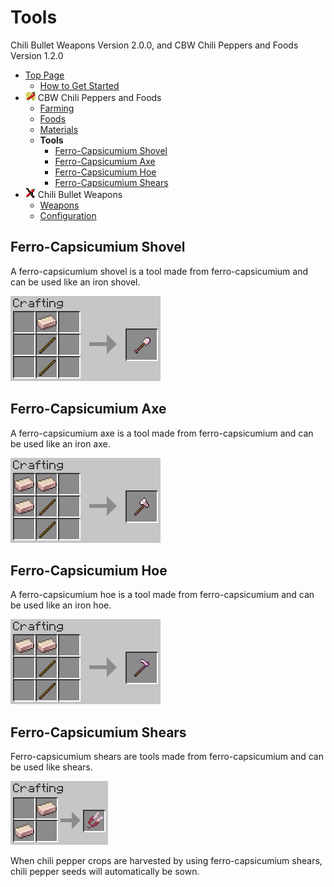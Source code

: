 # Tools

Chili Bullet Weapons Version 2.0.0, and CBW Chili Peppers and Foods Version 1.2.0

- [Top Page](../index.html)
  - [How to Get Started](index.html)
- ![ ](../media/cpaf_icon_16.png) CBW Chili Peppers and Foods
  - [Farming](farming.html)
  - [Foods](foods.html)
  - [Materials](materials.html)
  - **Tools**
    - [Ferro-Capsicumium Shovel](#ferro-capsicumium-shovel)
    - [Ferro-Capsicumium Axe](#ferro-capsicumium-axe)
    - [Ferro-Capsicumium Hoe](#ferro-capsicumium-hoe)
    - [Ferro-Capsicumium Shears](#ferro-capsicumium-shears)
- ![ ](../media/icon_16.png) Chili Bullet Weapons
  - [Weapons](weapons.html)
  - [Configuration](config.html)

## Ferro-Capsicumium Shovel

A ferro-capsicumium shovel is a tool made from ferro-capsicumium and can be used like an iron shovel.

![Crafting ferro-capsicumium shovel](../media/item/crafting/crafting_ferro-capsicumium_shovel.png)

## Ferro-Capsicumium Axe

A ferro-capsicumium axe is a tool made from ferro-capsicumium and can be used like an iron axe.

![Crafting ferro-capsicumium axe](../media/item/crafting/crafting_ferro-capsicumium_axe.png)

## Ferro-Capsicumium Hoe

A ferro-capsicumium hoe is a tool made from ferro-capsicumium and can be used like an iron hoe.

![Crafting ferro-capsicumium hoe](../media/item/crafting/crafting_ferro-capsicumium_hoe.png)

## Ferro-Capsicumium Shears

Ferro-capsicumium shears are tools made from ferro-capsicumium and can be used like shears.

![Crafting ferro-capsicumium shears](../media/item/crafting/crafting_ferro-capsicumium_shears.png)

When chili pepper crops are harvested by using ferro-capsicumium shears, chili pepper seeds will automatically be sown.
